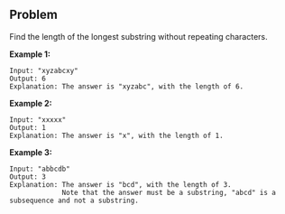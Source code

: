 ## Problem

Find the length of the longest substring without repeating characters.

**Example 1:**
```
Input: "xyzabcxy"
Output: 6 
Explanation: The answer is "xyzabc", with the length of 6.
```

**Example 2:**
```
Input: "xxxxx"
Output: 1
Explanation: The answer is "x", with the length of 1.
```

**Example 3:**
```
Input: "abbcdb"
Output: 3
Explanation: The answer is "bcd", with the length of 3. 
             Note that the answer must be a substring, "abcd" is a subsequence and not a substring.
```